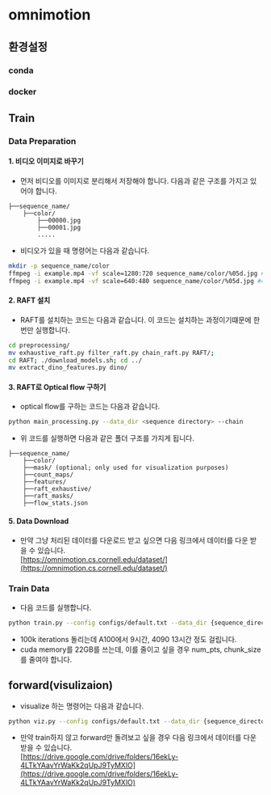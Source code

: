 # omnimotion

## 환경설정
### conda
### docker

## Train
### Data Preparation
#### 1. 비디오 이미지로 바꾸기
- 먼저 비디오를 이미지로 분리해서 저장해야 합니다. 다음과 같은 구조를 가지고 있어야 합니다.
```
├──sequence_name/
    ├──color/
        ├──00000.jpg
        ├──00001.jpg
        .....
```
- 비디오가 있을 때 명령어는 다음과 같습니다.
```bash
mkdir -p sequence_name/color
ffmpeg -i example.mp4 -vf scale=1280:720 sequence_name/color/%05d.jpg #720p
ffmpeg -i example.mp4 -vf scale=640:480 sequence_name/color/%05d.jpg #480p
```

#### 2. RAFT 설치
- RAFT를 설치하는 코드는 다음과 같습니다. 이 코드는 설치하는 과정이기떄문에 한번만 실행합니다.
```bash
cd preprocessing/  
mv exhaustive_raft.py filter_raft.py chain_raft.py RAFT/;
cd RAFT; ./download_models.sh; cd ../
mv extract_dino_features.py dino/
```

#### 3. RAFT로 Optical flow 구하기
  - optical flow를 구하는 코드는 다음과 같습니다.
```bash
python main_processing.py --data_dir <sequence directory> --chain
```
- 위 코드를 실행하면 다음과 같은 폴더 구조를 가지게 됩니다.
```
├──sequence_name/
    ├──color/
    ├──mask/ (optional; only used for visualization purposes)
    ├──count_maps/
    ├──features/
    ├──raft_exhaustive/
    ├──raft_masks/
    ├──flow_stats.json
```

#### 5. Data Download
- 만약 그냥 처리된 데이터를 다운로드 받고 싶으면 다음 링크에서 데이터를 다운 받을 수 있습니다.  
[https://omnimotion.cs.cornell.edu/dataset/](https://omnimotion.cs.cornell.edu/dataset/)


### Train Data
- 다음 코드를 실행합니다.
```bash
python train.py --config configs/default.txt --data_dir {sequence_directory}
```
- 100k iterations 돌리는데 A100에서 9시간, 4090 13시간 정도 걸립니다.
- cuda memory를 22GB를 쓰는데, 이를 줄이고 싶을 경우 num_pts, chunk_size를 줄여야 합니다.

## forward(visulizaion)
- visualize 하는 명령어는 다음과 같습니다.
```bash
python viz.py --config configs/default.txt --data_dir {sequence_directory}
```
- 만약 train하지 않고 forward만 돌려보고 싶을 경우 다음 링크에서 데이터를 다운 받을 수 있습니다.  
[https://drive.google.com/drive/folders/16ekLy-4LTkYAavYrWaKk2qUpJ9TyMXlO](https://drive.google.com/drive/folders/16ekLy-4LTkYAavYrWaKk2qUpJ9TyMXlO)